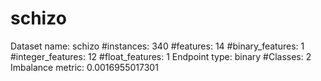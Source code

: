 # schizo
Dataset name: schizo
#instances: 340
#features: 14
  #binary_features: 1
  #integer_features: 12
  #float_features: 1
Endpoint type: binary
#Classes: 2
Imbalance metric: 0.0016955017301
